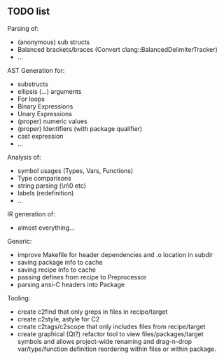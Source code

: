 
## TODO list

Parsing of:
* (anonymous) sub structs
* Balanced brackets/braces (Convert clang::BalancedDelimiterTracker)
* ...

AST Generation for:
* substructs
* ellipsis (...) arguments
* For loops
* Binary Expressions
* Unary Expressions
* (proper) numeric values 
* (proper) Identifiers (with package qualifier)
* cast expression
* ...

Analysis of:
* symbol usages (Types, Vars, Functions)
* Type comparisons
* string parsing (\n\0 etc)
* labels (redefinition)
* ...

IR generation of:
* almost everything...

Generic:
* improve Makefile for header dependencies and .o location in subdir
* saving package info to cache
* saving recipe info to cache
* passing defines from recipe to Preprocessor
* parsing ansi-C headers into Package

Tooling:
* create c2find that only greps in files in recipe/target
* create c2style, astyle for C2
* create c2tags/c2scope that only includes files from recipe/target
* create graphical (Qt?) refactor tool to view files/packages/target symbols
    and allows project-wide renaming and drag-n-drop var/type/function definition
    reordering within files or within package.

